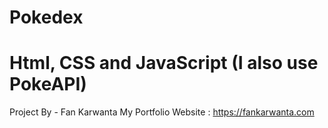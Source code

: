 # Pokedex 
# Html, CSS and JavaScript (I also use PokeAPI)

Project By - Fan Karwanta
My Portfolio Website : https://fankarwanta.com

